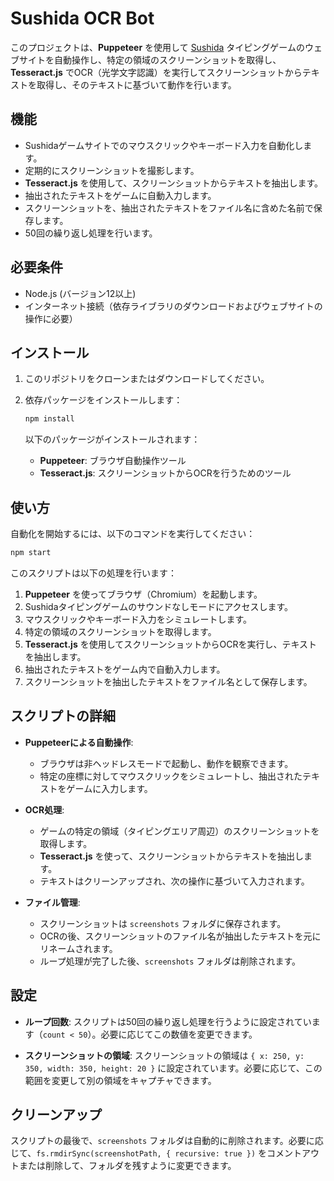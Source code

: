 # Sushida OCR Bot

このプロジェクトは、**Puppeteer** を使用して [Sushida](https://sushida.net/play.html?soundless) タイピングゲームのウェブサイトを自動操作し、特定の領域のスクリーンショットを取得し、**Tesseract.js** でOCR（光学文字認識）を実行してスクリーンショットからテキストを取得し、そのテキストに基づいて動作を行います。

## 機能

- Sushidaゲームサイトでのマウスクリックやキーボード入力を自動化します。
- 定期的にスクリーンショットを撮影します。
- **Tesseract.js** を使用して、スクリーンショットからテキストを抽出します。
- 抽出されたテキストをゲームに自動入力します。
- スクリーンショットを、抽出されたテキストをファイル名に含めた名前で保存します。
- 50回の繰り返し処理を行います。

## 必要条件

- Node.js (バージョン12以上)
- インターネット接続（依存ライブラリのダウンロードおよびウェブサイトの操作に必要）

## インストール

1. このリポジトリをクローンまたはダウンロードしてください。

2. 依存パッケージをインストールします：

   ```bash
   npm install
   ```

   以下のパッケージがインストールされます：
   - **Puppeteer**: ブラウザ自動操作ツール
   - **Tesseract.js**: スクリーンショットからOCRを行うためのツール

## 使い方

自動化を開始するには、以下のコマンドを実行してください：

```bash
npm start
```

このスクリプトは以下の処理を行います：
1. **Puppeteer** を使ってブラウザ（Chromium）を起動します。
2. Sushidaタイピングゲームのサウンドなしモードにアクセスします。
3. マウスクリックやキーボード入力をシミュレートします。
4. 特定の領域のスクリーンショットを取得します。
5. **Tesseract.js** を使用してスクリーンショットからOCRを実行し、テキストを抽出します。
6. 抽出されたテキストをゲーム内で自動入力します。
7. スクリーンショットを抽出したテキストをファイル名として保存します。

## スクリプトの詳細

- **Puppeteerによる自動操作**:
   - ブラウザは非ヘッドレスモードで起動し、動作を観察できます。
   - 特定の座標に対してマウスクリックをシミュレートし、抽出されたテキストをゲームに入力します。

- **OCR処理**:
   - ゲームの特定の領域（タイピングエリア周辺）のスクリーンショットを取得します。
   - **Tesseract.js** を使って、スクリーンショットからテキストを抽出します。
   - テキストはクリーンアップされ、次の操作に基づいて入力されます。

- **ファイル管理**:
   - スクリーンショットは `screenshots` フォルダに保存されます。
   - OCRの後、スクリーンショットのファイル名が抽出したテキストを元にリネームされます。
   - ループ処理が完了した後、`screenshots` フォルダは削除されます。

## 設定

- **ループ回数**: スクリプトは50回の繰り返し処理を行うように設定されています（`count < 50`）。必要に応じてこの数値を変更できます。

- **スクリーンショットの領域**: スクリーンショットの領域は `{ x: 250, y: 350, width: 350, height: 20 }` に設定されています。必要に応じて、この範囲を変更して別の領域をキャプチャできます。

## クリーンアップ

スクリプトの最後で、`screenshots` フォルダは自動的に削除されます。必要に応じて、`fs.rmdirSync(screenshotPath, { recursive: true })` をコメントアウトまたは削除して、フォルダを残すように変更できます。

